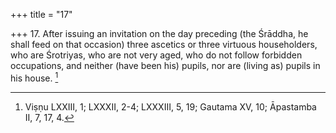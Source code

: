 +++
title = "17"

+++
17. After issuing an invitation on the day preceding (the Śrāddha, he shall feed on that occasion) three ascetics or three virtuous householders, who are Śrotriyas, who are not very aged, who do not follow forbidden occupations, and neither (have been his) pupils, nor are (living as) pupils in his house. [^14] 


[^14]:  Viṣṇu LXXIII, 1; LXXXII, 2-4; LXXXIII, 5, 19; Gautama XV, 10; Āpastamba II, 7, 17, 4.
